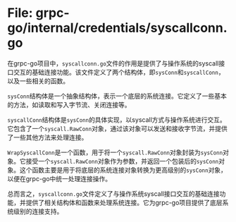 # File: grpc-go/internal/credentials/syscallconn.go

在grpc-go项目中，`syscallconn.go`文件的作用是提供了与操作系统的syscall接口交互的基础连接功能。该文件定义了两个结构体，即`sysConn`和`syscallConn`，以及一些相关的函数。

`sysConn`结构体是一个抽象结构体，表示一个底层的系统连接。它定义了一些基本的方法，如读取和写入字节流、关闭连接等。

`syscallConn`结构体是`sysConn`的具体实现，以syscall方式与操作系统进行交互。它包含了一个`syscall.RawConn`对象，通过该对象可以发送和接收字节流，并提供了一些其他方法来处理连接。

`WrapSyscallConn`是一个函数，用于将一个`syscall.RawConn`对象封装为`sysConn`对象。它接受一个`syscall.RawConn`对象作为参数，并返回一个包装后的`sysConn`对象。这个函数主要是用于将底层的系统连接对象转换为更高级别的`sysConn`对象，以便在grpc-go中统一处理连接操作。

总而言之，`syscallconn.go`文件定义了与操作系统syscall接口交互的基础连接功能，并提供了相关结构体和函数来处理系统连接。它为grpc-go项目提供了底层系统级别的连接支持。

